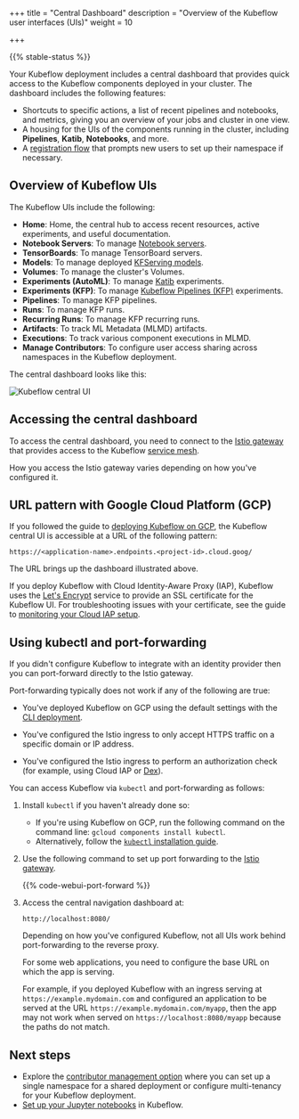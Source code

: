 +++
title = "Central Dashboard"
description = "Overview of the Kubeflow user interfaces (UIs)"
weight = 10

+++

{{% stable-status %}}

Your Kubeflow deployment includes a central dashboard that provides quick access
to the Kubeflow components deployed in your cluster. The dashboard includes the
following features:

- Shortcuts to specific actions, a list of recent pipelines and notebooks, and
  metrics, giving you an overview of your jobs and cluster in one view.
- A housing for the UIs of the components running in the cluster, including
  **Pipelines**, **Katib**, **Notebooks**, and more.
- A [registration flow](/docs/components/central-dash/registration-flow/) that
  prompts new users to set up their namespace if necessary.

## Overview of Kubeflow UIs

The Kubeflow UIs include the following:

* **Home**: Home, the central hub to access recent resources, active
  experiments, and useful documentation.
* **Notebook Servers**: To manage [Notebook servers](/docs/components/notebooks/).
* **TensorBoards**: To manage TensorBoard servers.
* **Models**: To manage deployed [KFServing models](/docs/components/kfserving/kfserving/).
* **Volumes**: To manage the cluster's Volumes.
* **Experiments (AutoML)**: To manage [Katib](/docs/components/katib/) experiments.
* **Experiments (KFP)**: To manage [Kubeflow Pipelines (KFP)](/docs/components/pipelines/) experiments.
* **Pipelines**: To manage KFP pipelines.
* **Runs**: To manage KFP runs.
* **Recurring Runs**: To manage KFP recurring runs.
* **Artifacts**: To track ML Metadata (MLMD) artifacts.
* **Executions**: To track various component executions in MLMD.
* **Manage Contributors**: To configure user access sharing across namespaces in
  the Kubeflow deployment.

The central dashboard looks like this:

<img src="/docs/images/central-ui.png"
  alt="Kubeflow central UI"
  class="mt-3 mb-3 border border-info rounded">

## Accessing the central dashboard

To access the central dashboard, you need to connect to the
[Istio gateway](https://istio.io/docs/concepts/traffic-management/#gateways) that
provides access to the Kubeflow
[service mesh](https://istio.io/docs/concepts/what-is-istio/#what-is-a-service-mesh).

How you access the Istio gateway varies depending on how you've configured it.

## URL pattern with Google Cloud Platform (GCP)

If you followed the guide to [deploying Kubeflow on GCP](/docs/gke/deploy/),
the Kubeflow central UI is accessible at a URL of the following pattern:

```
https://<application-name>.endpoints.<project-id>.cloud.goog/
```

The URL brings up the dashboard illustrated above.

If you deploy Kubeflow with Cloud Identity-Aware Proxy (IAP), Kubeflow uses the
[Let's Encrypt](https://letsencrypt.org/) service to provide an SSL certificate
for the Kubeflow UI. For troubleshooting issues with your certificate, see the
guide to
[monitoring your Cloud IAP setup](/docs/gke/deploy/monitor-iap-setup/).

## Using kubectl and port-forwarding

If you didn't configure Kubeflow to integrate with an identity provider
then you can port-forward directly to the Istio gateway.

Port-forwarding typically does not work if any of the following are true:

  * You've deployed Kubeflow on GCP using the default settings
    with the [CLI deployment](/docs/gke/deploy/deploy-cli/).

  * You've configured the Istio ingress to only accept
    HTTPS traffic on a specific domain or IP address.

  * You've configured the Istio ingress to perform an authorization check
    (for example, using Cloud IAP or [Dex](https://github.com/dexidp/dex)).


You can access Kubeflow via `kubectl` and port-forwarding as follows:

1. Install `kubectl` if you haven't already done so:

    * If you're using Kubeflow on GCP, run the following command on the command
    line: `gcloud components install kubectl`.
    * Alternatively, follow the [`kubectl`
    installation guide](https://kubernetes.io/docs/tasks/tools/install-kubectl/).

1. Use the following command to set up port forwarding to the
  [Istio gateway](https://istio.io/docs/tasks/traffic-management/ingress/ingress-control/).

    {{% code-webui-port-forward %}}

1. Access the central navigation dashboard at:

    ```
    http://localhost:8080/
    ```

    Depending on how you've configured Kubeflow, not all UIs work behind
    port-forwarding to the reverse proxy.

    For some web applications, you need to configure the base URL on which
    the app is serving.

    For example, if you deployed Kubeflow with an ingress serving at
    `https://example.mydomain.com` and configured an application
    to be served at the URL `https://example.mydomain.com/myapp`, then the
    app may not work when served on
    `https://localhost:8080/myapp` because the paths do not match.

## Next steps

* Explore the [contributor management
  option](/docs/components/multi-tenancy/) where you
  can set up a single namespace for a shared deployment or configure
  multi-tenancy for your Kubeflow deployment.
* [Set up your Jupyter notebooks](/docs/components/notebooks/setup/) in Kubeflow.
